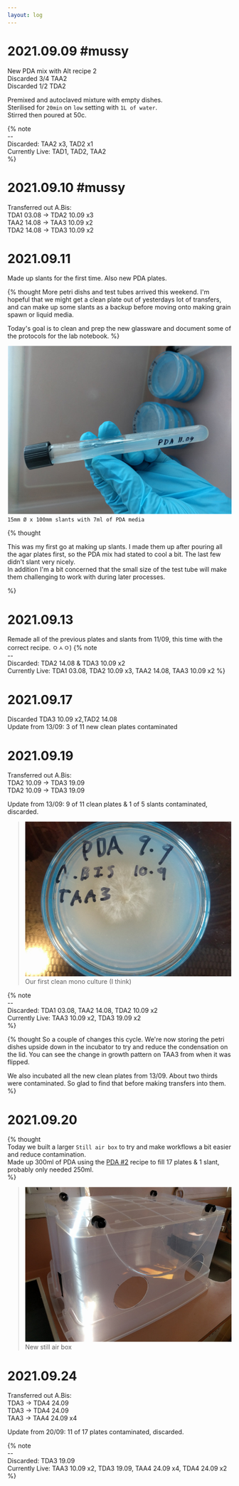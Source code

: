 ```yaml
---
layout: log
---
```


# 2021.09.09 #mussy  

New PDA mix with Alt recipe 2  
Discarded 3/4 TAA2  
Discarded 1/2 TDA2  

Premixed and autoclaved mixture with empty dishes.  
Sterilised for `20min` on `low` setting with `1L of water`.  
Stirred then poured at 50c.  

{% note  
    --  
Discarded: TAA2 x3, TAD2 x1  
Currently Live: TAD1, TAD2, TAA2  
%}

# 2021.09.10 #mussy  

Transferred out A.Bis:  
TDA1 03.08 -> TDA2 10.09 x3  
TAA2 14.08 -> TAA3 10.09 x2  
TDA2 14.08 -> TDA3 10.09 x2  

# 2021.09.11  


Made up slants for the first time.
Also new PDA plates.


{% thought
More petri dishs and test tubes arrived this weekend. I'm hopeful that we might get a clean plate out of yesterdays lot of transfers, and can make up some slants as a backup before moving onto making grain spawn or liquid media.

Today's goal is to clean and prep the new glassware and document some of the protocols for the lab notebook.
%}

![Slant example](assets/slants_3.jpg)
`15mm Ø x 100mm slants with 7ml of PDA media`

{% thought

This was my first go at making up slants. I made them up after pouring all the agar plates first, so the PDA mix had stated to cool a bit. The last few didn't slant very nicely.  
In addition I'm a bit concerned that the small size of the test tube will make them challenging to work with during later processes.

 %}

# 2021.09.13  

Remade all of the previous plates and slants from 11/09, this time with the correct recipe. ㅇㅅㅇ)
{% note  
    --  
  Discarded: TDA2 14.08 & TDA3 10.09 x2  
  Currently Live: TDA1 03.08, TDA2 10.09 x3, TAA2 14.08, TAA3 10.09 x2
%}

# 2021.09.17  

Discarded TDA3 10.09 x2,TAD2 14.08  
Update from 13/09: 3 of 11 new clean plates contaminated   

# 2021.09.19  
Transferred out A.Bis:  
TDA2 10.09 -> TDA3 19.09  
TDA2 10.09 -> TDA3 19.09  

Update from 13/09: 9 of 11 clean plates & 1 of 5 slants contaminated, discarded.  

> ![TAA3 mono culture](assets/TAA3_1009_01_1909.jpg)
> Our first clean mono culture (I think)

{% note  
    --  
Discarded: TDA1 03.08, TAA2 14.08, TDA2 10.09 x2  
Currently Live: TAA3 10.09 x2, TDA3 19.09 x2  
%}

{% thought
  So a couple of changes this cycle. We're now storing the petri dishes upside down in the incubator to try and reduce the condensation on the lid.
  You can see the change in growth pattern on TAA3 from when it was flipped.

  We also incubated all the new clean plates from 13/09. About two thirds were contaminated. So glad to find that before making transfers into them.
  %}

# 2021.09.20  

{% thought  
  Today we built a larger `Still air box` to try and make workflows a bit easier and reduce contamination.  
  Made up 300ml of PDA using the [PDA #2](#) recipe to fill 17 plates & 1 slant, probably only needed 250ml.  
  %}

  > ![Still air box](assets/SAB.jpg)  
  > New still air box  

# 2021.09.24  
Transferred out A.Bis:   
TDA3 -> TDA4 24.09  
TDA3 -> TDA4 24.09  
TAA3 -> TAA4 24.09 x4  

Update from 20/09: 11 of 17 plates contaminated, discarded.  

{% note  
    --  
Discarded: TDA3 19.09   
Currently Live: TAA3 10.09 x2, TDA3 19.09, TAA4 24.09 x4, TDA4 24.09 x2
%}

